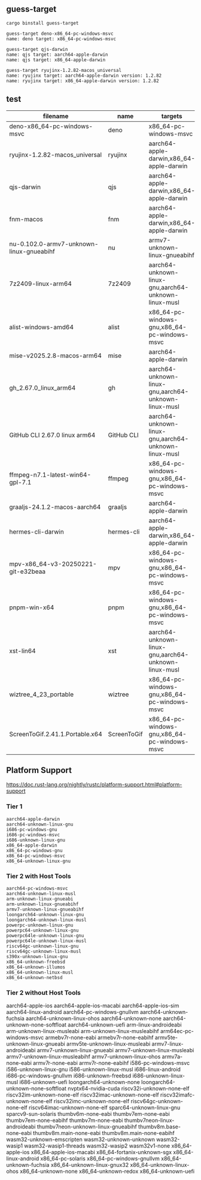 ## guess-target

```shell
cargo binstall guess-target

guess-target deno-x86_64-pc-windows-msvc
name: deno target: x86_64-pc-windows-msvc

guess-target qjs-darwin
name: qjs target: aarch64-apple-darwin
name: qjs target: x86_64-apple-darwin

guess-target ryujinx-1.2.82-macos_universal
name: ryujinx target: aarch64-apple-darwin version: 1.2.82
name: ryujinx target: x86_64-apple-darwin version: 1.2.82
```

## test

| filename                                 | name        | targets                                              | version   | git         |
| ---------------------------------------- | ----------- | ---------------------------------------------------- | --------- | ----------- |
| deno-x86_64-pc-windows-msvc              | deno        | x86_64-pc-windows-msvc                               |           |             |
| ryujinx-1.2.82-macos_universal           | ryujinx     | aarch64-apple-darwin,x86_64-apple-darwin             | 1.2.82    |             |
| qjs-darwin                               | qjs         | aarch64-apple-darwin,x86_64-apple-darwin             |           |             |
| fnm-macos                                | fnm         | aarch64-apple-darwin,x86_64-apple-darwin             |           |             |
| nu-0.102.0-armv7-unknown-linux-gnueabihf | nu          | armv7-unknown-linux-gnueabihf                        | 0.102.0   |             |
| 7z2409-linux-arm64                       | 7z2409      | aarch64-unknown-linux-gnu,aarch64-unknown-linux-musl |           |             |
| alist-windows-amd64                      | alist       | x86_64-pc-windows-gnu,x86_64-pc-windows-msvc         |           |             |
| mise-v2025.2.8-macos-arm64               | mise        | aarch64-apple-darwin                                 | v2025.2.8 |             |
| gh_2.67.0_linux_arm64                    | gh          | aarch64-unknown-linux-gnu,aarch64-unknown-linux-musl | 2.67.0    |             |
| GitHub CLI 2.67.0 linux arm64            | GitHub CLI  | aarch64-unknown-linux-gnu,aarch64-unknown-linux-musl | 2.67.0    |             |
| ffmpeg-n7.1-latest-win64-gpl-7.1         | ffmpeg      | x86_64-pc-windows-gnu,x86_64-pc-windows-msvc         | n7.1      |             |
| graaljs-24.1.2-macos-aarch64             | graaljs     | aarch64-apple-darwin                                 | 24.1.2    |             |
| hermes-cli-darwin                        | hermes-cli  | aarch64-apple-darwin,x86_64-apple-darwin             |           |             |
| mpv-x86_64-v3-20250221-git-e32beaa       | mpv         | x86_64-pc-windows-gnu,x86_64-pc-windows-msvc         | 20250221  | git-e32beaa |
| pnpm-win-x64                             | pnpm        | x86_64-pc-windows-gnu,x86_64-pc-windows-msvc         |           |             |
| xst-lin64                                | xst         | aarch64-unknown-linux-gnu,aarch64-unknown-linux-musl |           |             |
| wiztree_4_23_portable                    | wiztree     | x86_64-pc-windows-gnu,x86_64-pc-windows-msvc         | 4_23      |             |
| ScreenToGif.2.41.1.Portable.x64          | ScreenToGif | x86_64-pc-windows-gnu,x86_64-pc-windows-msvc         | 2.41.1    |             |

## Platform Support

https://doc.rust-lang.org/nightly/rustc/platform-support.html#platform-support

### Tier 1

```
aarch64-apple-darwin
aarch64-unknown-linux-gnu
i686-pc-windows-gnu
i686-pc-windows-msvc
i686-unknown-linux-gnu
x86_64-apple-darwin
x86_64-pc-windows-gnu
x86_64-pc-windows-msvc
x86_64-unknown-linux-gnu
```

### Tier 2 with Host Tools

```
aarch64-pc-windows-msvc
aarch64-unknown-linux-musl
arm-unknown-linux-gnueabi
arm-unknown-linux-gnueabihf
armv7-unknown-linux-gnueabihf
loongarch64-unknown-linux-gnu
loongarch64-unknown-linux-musl
powerpc-unknown-linux-gnu
powerpc64-unknown-linux-gnu
powerpc64le-unknown-linux-gnu
powerpc64le-unknown-linux-musl
riscv64gc-unknown-linux-gnu
riscv64gc-unknown-linux-musl
s390x-unknown-linux-gnu
x86_64-unknown-freebsd
x86_64-unknown-illumos
x86_64-unknown-linux-musl
x86_64-unknown-netbsd
```

### Tier 2 without Host Tools

aarch64-apple-ios aarch64-apple-ios-macabi aarch64-apple-ios-sim
aarch64-linux-android aarch64-pc-windows-gnullvm aarch64-unknown-fuchsia
aarch64-unknown-linux-ohos aarch64-unknown-none aarch64-unknown-none-softfloat
aarch64-unknown-uefi arm-linux-androideabi arm-unknown-linux-musleabi
arm-unknown-linux-musleabihf arm64ec-pc-windows-msvc armebv7r-none-eabi
armebv7r-none-eabihf armv5te-unknown-linux-gnueabi
armv5te-unknown-linux-musleabi armv7-linux-androideabi
armv7-unknown-linux-gnueabi armv7-unknown-linux-musleabi
armv7-unknown-linux-musleabihf armv7-unknown-linux-ohos armv7a-none-eabi
armv7r-none-eabi armv7r-none-eabihf i586-pc-windows-msvc i586-unknown-linux-gnu
i586-unknown-linux-musl i686-linux-android i686-pc-windows-gnullvm
i686-unknown-freebsd i686-unknown-linux-musl i686-unknown-uefi
loongarch64-unknown-none loongarch64-unknown-none-softfloat nvptx64-nvidia-cuda
riscv32i-unknown-none-elf riscv32im-unknown-none-elf
riscv32imac-unknown-none-elf riscv32imafc-unknown-none-elf
riscv32imc-unknown-none-elf riscv64gc-unknown-none-elf
riscv64imac-unknown-none-elf sparc64-unknown-linux-gnu sparcv9-sun-solaris
thumbv6m-none-eabi thumbv7em-none-eabi thumbv7em-none-eabihf thumbv7m-none-eabi
thumbv7neon-linux-androideabi thumbv7neon-unknown-linux-gnueabihf
thumbv8m.base-none-eabi thumbv8m.main-none-eabi thumbv8m.main-none-eabihf
wasm32-unknown-emscripten wasm32-unknown-unknown wasm32-wasip1
wasm32-wasip1-threads wasm32-wasip2 wasm32v1-none x86_64-apple-ios
x86_64-apple-ios-macabi x86_64-fortanix-unknown-sgx x86_64-linux-android
x86_64-pc-solaris x86_64-pc-windows-gnullvm x86_64-unknown-fuchsia
x86_64-unknown-linux-gnux32 x86_64-unknown-linux-ohos x86_64-unknown-none
x86_64-unknown-redox x86_64-unknown-uefi
